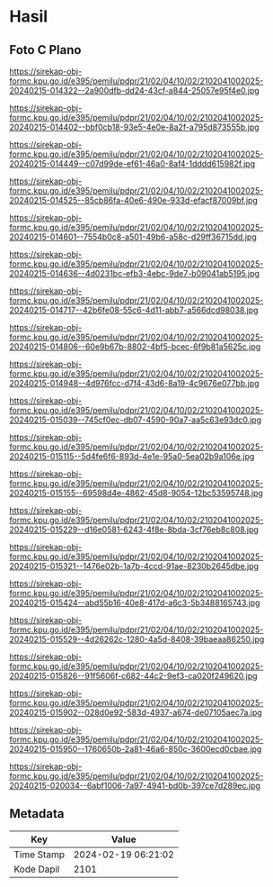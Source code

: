 # Hasil

## Foto C Plano

https://sirekap-obj-formc.kpu.go.id/e395/pemilu/pdpr/21/02/04/10/02/2102041002025-20240215-014322--2a900dfb-dd24-43cf-a844-25057e95f4e0.jpg

https://sirekap-obj-formc.kpu.go.id/e395/pemilu/pdpr/21/02/04/10/02/2102041002025-20240215-014402--bbf0cb18-93e5-4e0e-8a2f-a795d873555b.jpg

https://sirekap-obj-formc.kpu.go.id/e395/pemilu/pdpr/21/02/04/10/02/2102041002025-20240215-014449--c07d99de-ef61-46a0-8af4-1dddd615982f.jpg

https://sirekap-obj-formc.kpu.go.id/e395/pemilu/pdpr/21/02/04/10/02/2102041002025-20240215-014525--85cb86fa-40e6-490e-933d-efacf87009bf.jpg

https://sirekap-obj-formc.kpu.go.id/e395/pemilu/pdpr/21/02/04/10/02/2102041002025-20240215-014601--7554b0c8-a501-49b6-a58c-d29ff36715dd.jpg

https://sirekap-obj-formc.kpu.go.id/e395/pemilu/pdpr/21/02/04/10/02/2102041002025-20240215-014636--4d0231bc-efb3-4ebc-9de7-b09041ab5195.jpg

https://sirekap-obj-formc.kpu.go.id/e395/pemilu/pdpr/21/02/04/10/02/2102041002025-20240215-014717--42b6fe08-55c6-4d11-abb7-a566dcd98038.jpg

https://sirekap-obj-formc.kpu.go.id/e395/pemilu/pdpr/21/02/04/10/02/2102041002025-20240215-014806--60e9b67b-8802-4bf5-bcec-6f9b81a5625c.jpg

https://sirekap-obj-formc.kpu.go.id/e395/pemilu/pdpr/21/02/04/10/02/2102041002025-20240215-014948--4d976fcc-d7f4-43d6-8a19-4c9676e077bb.jpg

https://sirekap-obj-formc.kpu.go.id/e395/pemilu/pdpr/21/02/04/10/02/2102041002025-20240215-015039--745cf0ec-db07-4590-90a7-aa5c63e93dc0.jpg

https://sirekap-obj-formc.kpu.go.id/e395/pemilu/pdpr/21/02/04/10/02/2102041002025-20240215-015115--5d4fe6f6-893d-4e1e-95a0-5ea02b9a106e.jpg

https://sirekap-obj-formc.kpu.go.id/e395/pemilu/pdpr/21/02/04/10/02/2102041002025-20240215-015155--69598d4e-4862-45d8-9054-12bc53595748.jpg

https://sirekap-obj-formc.kpu.go.id/e395/pemilu/pdpr/21/02/04/10/02/2102041002025-20240215-015229--d16e0581-6243-4f8e-8bda-3cf76eb8c808.jpg

https://sirekap-obj-formc.kpu.go.id/e395/pemilu/pdpr/21/02/04/10/02/2102041002025-20240215-015321--1476e02b-1a7b-4ccd-91ae-8230b2645dbe.jpg

https://sirekap-obj-formc.kpu.go.id/e395/pemilu/pdpr/21/02/04/10/02/2102041002025-20240215-015424--abd55b16-40e8-417d-a6c3-5b3488165743.jpg

https://sirekap-obj-formc.kpu.go.id/e395/pemilu/pdpr/21/02/04/10/02/2102041002025-20240215-015529--4d26262c-1280-4a5d-8408-39baeaa86250.jpg

https://sirekap-obj-formc.kpu.go.id/e395/pemilu/pdpr/21/02/04/10/02/2102041002025-20240215-015826--91f5606f-c682-44c2-9ef3-ca020f249620.jpg

https://sirekap-obj-formc.kpu.go.id/e395/pemilu/pdpr/21/02/04/10/02/2102041002025-20240215-015902--028d0e92-583d-4937-a674-de07105aec7a.jpg

https://sirekap-obj-formc.kpu.go.id/e395/pemilu/pdpr/21/02/04/10/02/2102041002025-20240215-015950--1760650b-2a81-46a6-850c-3600ecd0cbae.jpg

https://sirekap-obj-formc.kpu.go.id/e395/pemilu/pdpr/21/02/04/10/02/2102041002025-20240215-020034--6abf1006-7a97-4941-bd0b-397ce7d289ec.jpg


## Metadata

| Key        | Value               |
| ---------- | ------------------- |
| Time Stamp | 2024-02-19 06:21:02 |
| Kode Dapil | 2101                |



